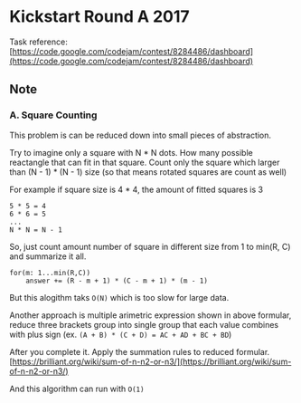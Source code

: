 Kickstart Round A 2017
====

Task reference: [https://code.google.com/codejam/contest/8284486/dashboard](https://code.google.com/codejam/contest/8284486/dashboard)

## Note

### A. Square Counting

This problem is can be reduced down into small pieces of abstraction.

Try to imagine only a square with N * N dots. How many possible reactangle that can fit in that square. Count only the square which larger than (N - 1) * (N - 1) size (so that means rotated squares are count as well)

For example if square size is 4 * 4, the amount of fitted squares is 3
```
5 * 5 = 4
6 * 6 = 5
...
N * N = N - 1
```

So, just count amount number of square in different size from 1 to min(R, C) and summarize it all.

```
for(m: 1...min(R,C))
    answer += (R - m + 1) * (C - m + 1) * (m - 1)
```

But this alogithm taks `O(N)` which is too slow for large data.

Another approach is multiple arimetric expression shown in above formular, reduce three brackets group into single group that each value combines with plus sign (ex. `(A + B) * (C + D) = AC + AD + BC + BD`)

After you complete it. Apply the summation rules to reduced formular.
[https://brilliant.org/wiki/sum-of-n-n2-or-n3/](https://brilliant.org/wiki/sum-of-n-n2-or-n3/)

And this algorithm can run with `O(1)`